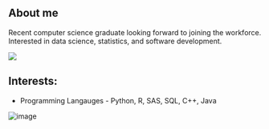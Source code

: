 ## About me 
Recent computer science graduate looking forward to joining the workforce. Interested in data science, statistics, and software development.

![](https://komarev.com/ghpvc/?username=LeoDoak&color=green)

## Interests: 
* Programming Langauges - Python, R, SAS, SQL, C++, Java

![image](https://upload.wikimedia.org/wikipedia/commons/c/c3/Python-logo-notext.svg)
